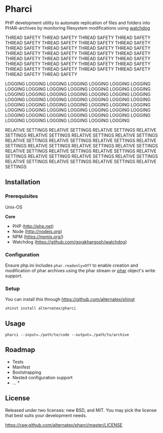Pharci
=============

PHP development utility to automate replication of files and folders into PHAR-archives by monitoring filesystem modifications using [watchdog](https://github.com/gorakhargosh/watchdog/)

THREAD SAFETY THREAD SAFETY THREAD SAFETY THREAD SAFETY THREAD SAFETY THREAD SAFETY
THREAD SAFETY THREAD SAFETY THREAD SAFETY THREAD SAFETY THREAD SAFETY THREAD SAFETY
THREAD SAFETY THREAD SAFETY THREAD SAFETY THREAD SAFETY THREAD SAFETY THREAD SAFETY
THREAD SAFETY THREAD SAFETY THREAD SAFETY THREAD SAFETY THREAD SAFETY THREAD SAFETY
THREAD SAFETY THREAD SAFETY THREAD SAFETY THREAD SAFETY THREAD SAFETY THREAD SAFETY

LOGGING LOGGING LOGGING LOGGING LOGGING LOGGING LOGGING LOGGING LOGGING LOGGING LOGGING
LOGGING LOGGING LOGGING LOGGING LOGGING LOGGING LOGGING LOGGING LOGGING LOGGING LOGGING
LOGGING LOGGING LOGGING LOGGING LOGGING LOGGING LOGGING LOGGING LOGGING LOGGING LOGGING
LOGGING LOGGING LOGGING LOGGING LOGGING LOGGING LOGGING LOGGING LOGGING LOGGING LOGGING
LOGGING LOGGING LOGGING LOGGING LOGGING LOGGING LOGGING LOGGING LOGGING LOGGING LOGGING

RELATIVE SETTINGS RELATIVE SETTINGS RELATIVE SETTINGS RELATIVE SETTINGS RELATIVE SETTINGS 
RELATIVE SETTINGS RELATIVE SETTINGS RELATIVE SETTINGS RELATIVE SETTINGS RELATIVE SETTINGS 
RELATIVE SETTINGS RELATIVE SETTINGS RELATIVE SETTINGS RELATIVE SETTINGS RELATIVE SETTINGS 
RELATIVE SETTINGS RELATIVE SETTINGS RELATIVE SETTINGS RELATIVE SETTINGS RELATIVE SETTINGS 
RELATIVE SETTINGS RELATIVE SETTINGS RELATIVE SETTINGS RELATIVE SETTINGS RELATIVE SETTINGS 

Installation
------------

### Prerequisites

Unix-OS

**Core**
* PHP (http://php.net)
* Node (http://nodejs.org)
* NPM (https://npmjs.org/)
* Watchdog (https://github.com/gorakhargosh/watchdog)

### Configuration

Ensure php.ini includes `phar.readonly=Off` to enable creation and modification of phar archives using the phar stream or [phar](http://php.net/manual/ru/class.phar.php) object's write support.

### Setup

You can install this through https://github.com/alternatex/shinst

`shinst install alternatex/pharci`

Usage
-------------

```shell
pharci --input=./path/to/code --output=./path/to/archive
```

Roadmap
-------------
- Tests
- Manifest
- Bootstrapping
- Nested configuration support 
- ... *

License
-------------
Released under two licenses: new BSD, and MIT. You may pick the
license that best suits your development needs.

https://raw.github.com/alternatex/pharci/master/LICENSE